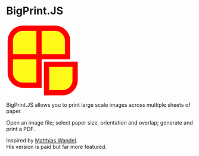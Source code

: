 # BigPrint.JS

![BigPrint.JS Logo](public/logo192.png)

BigPrint.JS allows you to print large scale images across multiple sheets of paper.

Open an image file; select paper size, orientation and overlap; generate and print a PDF.

<p>
    Inspired by <a href="https://woodgears.ca/bigprint/">Matthias Wandel</a>.<br/>
    His version is paid but far more featured.
</p>